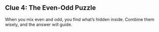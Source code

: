 ## Clue 4: The Even-Odd Puzzle

When you mix even and odd, you find what’s hidden inside. Combine them wisely, and the answer will guide.

<!-- This resembles an OR gate symbol, which could mislead. -->

